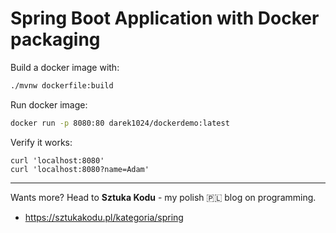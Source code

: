 # Spring Boot Application with Docker packaging

Build a docker image with:

```bash
./mvnw dockerfile:build
```

Run docker image:

```bash
docker run -p 8080:80 darek1024/dockerdemo:latest
```

Verify it works:

```shell
curl 'localhost:8080'
curl 'localhost:8080?name=Adam'
```


---

Wants more? Head to **Sztuka Kodu** - my polish 🇵🇱 blog on programming.

* https://sztukakodu.pl/kategoria/spring

